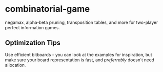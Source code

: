 # combinatorial-game

negamax, alpha-beta pruning, transposition tables, and more for two-player perfect information games.

## Optimization Tips

Use efficient bitboards - you can look at the examples for inspiration, but make sure your board representation is fast, and *preferrably* doesn't need allocation.